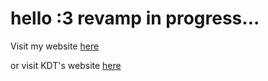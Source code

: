# hello :3 revamp in progress...

Visit my website [here](https://rinmeng.github.io/index.html)

or visit KDT's website [here](https://kdtsuo.github.io/index.html)
